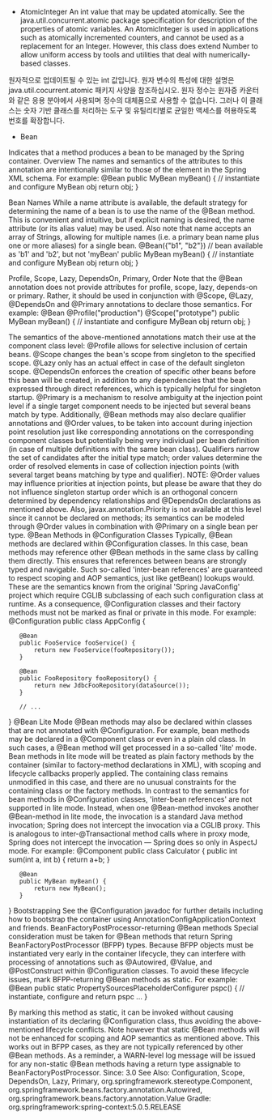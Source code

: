 
- AtomicInteger
  An int value that may be updated atomically.
  See the java.util.concurrent.atomic package specification for description of the properties of atomic variables.
  An AtomicInteger is used in applications such as atomically incremented counters, and cannot be used as a replacement for an Integer.
  However, this class does extend Number to allow uniform access by tools and utilities that deal with numerically-based classes.

원자적으로 업데이트될 수 있는 int 값입니다.
원자 변수의 특성에 대한 설명은 java.util.cocurrent.atomic 패키지 사양을 참조하십시오.
원자 정수는 원자증 카운터와 같은 응용 분야에서 사용되며 정수의 대체품으로 사용할 수 없습니다.
그러나 이 클래스는 숫자 기반 클래스를 처리하는 도구 및 유틸리티별로 균일한 액세스를 허용하도록 번호를 확장합니다.

- Bean

Indicates that a method produces a bean to be managed by the Spring container.
Overview
The names and semantics of the attributes to this annotation are intentionally similar to those of the <bean/> element in the Spring XML schema. For example:
       @Bean
       public MyBean myBean() {
           // instantiate and configure MyBean obj
           return obj;
       }
   
Bean Names
While a name attribute is available, the default strategy for determining the name of a bean is to use the name of the @Bean method. This is convenient and intuitive, but if explicit naming is desired, the name attribute (or its alias value) may be used. Also note that name accepts an array of Strings, allowing for multiple names (i.e. a primary bean name plus one or more aliases) for a single bean.
       @Bean({"b1", "b2"}) // bean available as 'b1' and 'b2', but not 'myBean'
       public MyBean myBean() {
           // instantiate and configure MyBean obj
           return obj;
       }
   
Profile, Scope, Lazy, DependsOn, Primary, Order
Note that the @Bean annotation does not provide attributes for profile, scope, lazy, depends-on or primary. Rather, it should be used in conjunction with @Scope, @Lazy, @DependsOn and @Primary annotations to declare those semantics. For example:
       @Bean
       @Profile("production")
       @Scope("prototype")
       public MyBean myBean() {
           // instantiate and configure MyBean obj
           return obj;
       }
   
The semantics of the above-mentioned annotations match their use at the component class level: @Profile allows for selective inclusion of certain beans. @Scope changes the bean's scope from singleton to the specified scope. @Lazy only has an actual effect in case of the default singleton scope. @DependsOn enforces the creation of specific other beans before this bean will be created, in addition to any dependencies that the bean expressed through direct references, which is typically helpful for singleton startup. @Primary is a mechanism to resolve ambiguity at the injection point level if a single target component needs to be injected but several beans match by type.
Additionally, @Bean methods may also declare qualifier annotations and @Order values, to be taken into account during injection point resolution just like corresponding annotations on the corresponding component classes but potentially being very individual per bean definition (in case of multiple definitions with the same bean class). Qualifiers narrow the set of candidates after the initial type match; order values determine the order of resolved elements in case of collection injection points (with several target beans matching by type and qualifier).
NOTE: @Order values may influence priorities at injection points, but please be aware that they do not influence singleton startup order which is an orthogonal concern determined by dependency relationships and @DependsOn declarations as mentioned above. Also, javax.annotation.Priority is not available at this level since it cannot be declared on methods; its semantics can be modeled through @Order values in combination with @Primary on a single bean per type.
@Bean Methods in @Configuration Classes
Typically, @Bean methods are declared within @Configuration classes. In this case, bean methods may reference other @Bean methods in the same class by calling them directly. This ensures that references between beans are strongly typed and navigable. Such so-called 'inter-bean references' are guaranteed to respect scoping and AOP semantics, just like getBean() lookups would. These are the semantics known from the original 'Spring JavaConfig' project which require CGLIB subclassing of each such configuration class at runtime. As a consequence, @Configuration classes and their factory methods must not be marked as final or private in this mode. For example:
   @Configuration
   public class AppConfig {
  
       @Bean
       public FooService fooService() {
           return new FooService(fooRepository());
       }
  
       @Bean
       public FooRepository fooRepository() {
           return new JdbcFooRepository(dataSource());
       }
  
       // ...
   }
@Bean Lite Mode
@Bean methods may also be declared within classes that are not annotated with @Configuration. For example, bean methods may be declared in a @Component class or even in a plain old class. In such cases, a @Bean method will get processed in a so-called 'lite' mode.
Bean methods in lite mode will be treated as plain factory methods by the container (similar to factory-method declarations in XML), with scoping and lifecycle callbacks properly applied. The containing class remains unmodified in this case, and there are no unusual constraints for the containing class or the factory methods.
In contrast to the semantics for bean methods in @Configuration classes, 'inter-bean references' are not supported in lite mode. Instead, when one @Bean-method invokes another @Bean-method in lite mode, the invocation is a standard Java method invocation; Spring does not intercept the invocation via a CGLIB proxy. This is analogous to inter-@Transactional method calls where in proxy mode, Spring does not intercept the invocation — Spring does so only in AspectJ mode.
For example:
   @Component
   public class Calculator {
       public int sum(int a, int b) {
           return a+b;
       }
  
       @Bean
       public MyBean myBean() {
           return new MyBean();
       }
   }
Bootstrapping
See the @Configuration javadoc for further details including how to bootstrap the container using AnnotationConfigApplicationContext and friends.
BeanFactoryPostProcessor-returning @Bean methods
Special consideration must be taken for @Bean methods that return Spring BeanFactoryPostProcessor (BFPP) types. Because BFPP objects must be instantiated very early in the container lifecycle, they can interfere with processing of annotations such as @Autowired, @Value, and @PostConstruct within @Configuration classes. To avoid these lifecycle issues, mark BFPP-returning @Bean methods as static. For example:
       @Bean
       public static PropertySourcesPlaceholderConfigurer pspc() {
           // instantiate, configure and return pspc ...
       }
   
By marking this method as static, it can be invoked without causing instantiation of its declaring @Configuration class, thus avoiding the above-mentioned lifecycle conflicts. Note however that static @Bean methods will not be enhanced for scoping and AOP semantics as mentioned above. This works out in BFPP cases, as they are not typically referenced by other @Bean methods. As a reminder, a WARN-level log message will be issued for any non-static @Bean methods having a return type assignable to BeanFactoryPostProcessor.
Since:
3.0
See Also:
Configuration, Scope, DependsOn, Lazy, Primary, org.springframework.stereotype.Component, org.springframework.beans.factory.annotation.Autowired, org.springframework.beans.factory.annotation.Value
  Gradle: org.springframework:spring-context:5.0.5.RELEASE